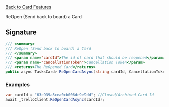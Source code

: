 [Back to Card Features](TrelloClient#card-features)

ReOpen (Send back to board) a Card

## Signature
```cs
/// <summary>
/// ReOpen (Send back to board) a Card
/// </summary>
/// <param name="cardId">The id of card that should be reopened</param>
/// <param name="cancellationToken">Cancellation Token</param>
/// <returns>The ReOpened Card</returns>
public async Task<Card> ReOpenCardAsync(string cardId, CancellationToken cancellationToken = default) {...}
```
### Examples

```cs
var cardId = "63c939a5cea0cb006dc9e9dd"; //Closed/Archived Card Id
await _trelloClient.ReOpenCardAsync(cardId);
```